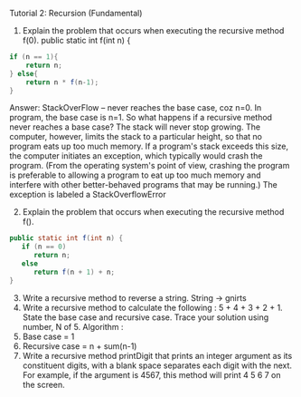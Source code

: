 Tutorial 2: Recursion (Fundamental)

1. Explain the problem that occurs when executing the recursive method f(0).
   public static int f(int n) {
``` java
if (n == 1){
    return n;
} else{
    return n * f(n-1);
}
```
   Answer:
   StackOverFlow – never reaches the base case, coz n=0. In program, the base case is n=1. So what
   happens if a recursive method never reaches a base case? The stack will never stop growing. The
   computer, however, limits the stack to a particular height, so that no program eats up too much
   memory. If a program's stack exceeds this size, the computer initiates an exception, which typically
   would crash the program. (From the operating system's point of view, crashing the program is
   preferable to allowing a program to eat up too much memory and interfere with other better-behaved
   programs that may be running.) The exception is labeled a StackOverflowError

2. Explain the problem that occurs when executing the recursive method f().
```java
public static int f(int n) {
   if (n == 0)
      return n;
   else
      return f(n + 1) + n;
}
```
3. Write a recursive method to reverse a string.
   String → gnirts
4. Write a recursive method to calculate the following :
   5 + 4 + 3 + 2 + 1.
   State the base case and recursive case. Trace your solution using number, N of 5.
   Algorithm :
1. Base case = 1
2. Recursive case = n + sum(n-1)
5. Write a recursive method printDigit that prints an integer argument as its constituent digits,
   with a blank space separates each digit with the next. For example, if the argument is 4567,
   this method will print 4 5 6 7 on the screen.